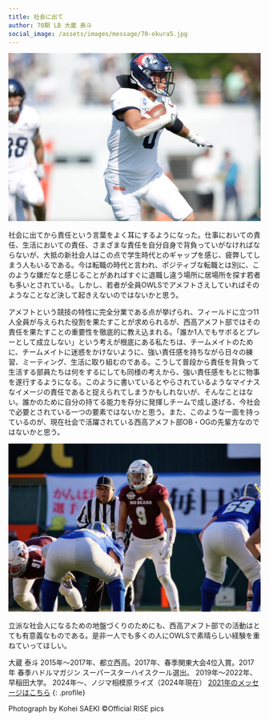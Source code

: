 ```yaml
---
title: 社会に出て
author: 70期 LB 大蔵 泰斗
social_image: /assets/images/message/70-okura5.jpg
---
```


![大蔵 社会人選手写真](/assets/images/message/70-okura5.jpg)

社会に出てから責任という言葉をよく耳にするようになった。仕事においての責任、生活においての責任、さまざまな責任を自分自身で背負っていがなければならないが、大抵の新社会人はこの点で学生時代とのギャップを感じ、疲弊してしまう人もいるである。今は転職の時代と言われ、ポジティブな転職とは別に、このような嫌だなと感じることがあればすぐに退職し違う場所に居場所を探す若者も多いとされている。しかし、若者が全員OWLSでアメフトさえしていればそのようなことなど決して起きえないのではないかと思う。

アメフトという競技の特性に完全分業である点が挙げられ、フィールドに立つ11人全員が与えられた役割を果たすことが求められるが、西高アメフト部ではその責任を果たすことの重要性を徹底的に教え込まれる。「誰か1人でもサボるとプレーとして成立しない」という考えが根底にある私たちは、チームメイトのために、チームメイトに迷惑をかけないように、強い責任感を持ちながら日々の練習、ミーティング、生活に取り組むのである。こうして普段から責任を背負って生活する部員たちは何をするにしても同様の考えから、強い責任感をもとに物事を遂行するようになる。このように書いているとやらされているようなマイナスなイメージの責任であると捉えられてしまうかもしれないが、そんなことはない。誰かのために自分の持てる能力を存分に発揮しチームで成し遂げる、今社会で必要とされている一つの要素ではないかと思う。また、このような一面を持っているのが、現在社会で活躍されている西高アメフト部OB・OGの先輩方なのではないかと思う。

![大蔵 大学時写真](/assets/images/message/70-okura3.jpg)

立派な社会人になるための地盤づくりのためにも、西高アメフト部での活動はとても有意義なものである。是非一人でも多くの人にOWLSで素晴らしい経験を重ねていってほしい。

大蔵 泰斗
2015年～2017年、都立西高。2017年、春季関東大会4位入賞。2017年 春季ハドルマガジン スーパースターハイスクール選出。
2019年～2022年、早稲田大学。
2024年〜、ノジマ相模原ライズ（2024年現在）
[2021年のメッセージはこちら](./02-70-okura)
{: .profile}

Photograph by Kohei SAEKI ©Official RISE pics
